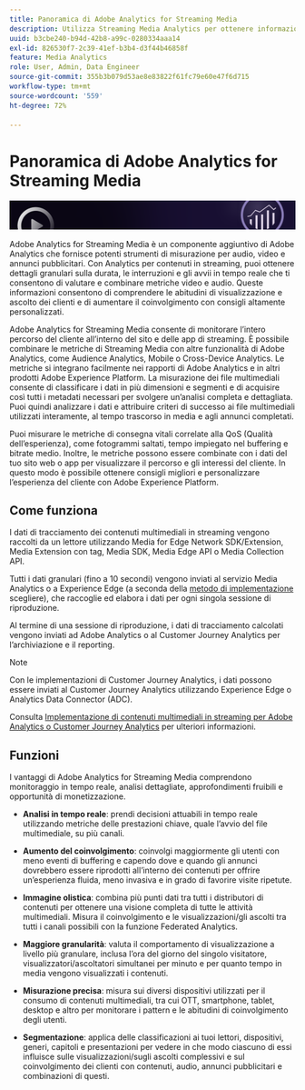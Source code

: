 ```yaml
---
title: Panoramica di Adobe Analytics for Streaming Media
description: Utilizza Streaming Media Analytics per ottenere informazioni approfondite su contenuti, audio e annunci pubblicitari.
uuid: b3cbe240-b94d-42b8-a99c-0280334aaa14
exl-id: 826530f7-2c39-41ef-b3b4-d3f44b46858f
feature: Media Analytics
role: User, Admin, Data Engineer
source-git-commit: 355b3b079d53ae8e83822f61fc79e60e47f6d715
workflow-type: tm+mt
source-wordcount: '559'
ht-degree: 72%

---
```


# Panoramica di Adobe Analytics for Streaming Media

![Banner](./assets/media_analytics_banner.png)

Adobe Analytics for Streaming Media è un componente aggiuntivo di Adobe Analytics che fornisce potenti strumenti di misurazione per audio, video e annunci pubblicitari. Con Analytics per contenuti in streaming, puoi ottenere dettagli granulari sulla durata, le interruzioni e gli avvii in tempo reale che ti consentono di valutare e combinare metriche video e audio. Queste informazioni consentono di comprendere le abitudini di visualizzazione e ascolto dei clienti e di aumentare il coinvolgimento con consigli altamente personalizzati.

Adobe Analytics for Streaming Media consente di monitorare l’intero percorso del cliente all’interno del sito e delle app di streaming. È possibile combinare le metriche di Streaming Media con altre funzionalità di Adobe Analytics, come Audience Analytics, Mobile o Cross-Device Analytics. Le metriche si integrano facilmente nei rapporti di Adobe Analytics e in altri prodotti Adobe Experience Platform. La misurazione dei file multimediali consente di classificare i dati in più dimensioni e segmenti e di acquisire così tutti i metadati necessari per svolgere un’analisi completa e dettagliata. Puoi quindi analizzare i dati e attribuire criteri di successo ai file multimediali utilizzati interamente, al tempo trascorso in media e agli annunci completati.

Puoi misurare le metriche di consegna vitali correlate alla QoS (Qualità dell’esperienza), come fotogrammi saltati, tempo impiegato nel buffering e bitrate medio. Inoltre, le metriche possono essere combinate con i dati del tuo sito web o app per visualizzare il percorso e gli interessi del cliente. In questo modo è possibile ottenere consigli migliori e personalizzare l’esperienza del cliente con Adobe Experience Platform.

## Come funziona

I dati di tracciamento dei contenuti multimediali in streaming vengono raccolti da un lettore utilizzando Media for Edge Network SDK/Extension, Media Extension con tag, Media SDK, Media Edge API o Media Collection API.

Tutti i dati granulari (fino a 10 secondi) vengono inviati al servizio Media Analytics o a Experience Edge (a seconda della [metodo di implementazione](/help/implementation/overview.md) scegliere), che raccoglie ed elabora i dati per ogni singola sessione di riproduzione.

Al termine di una sessione di riproduzione, i dati di tracciamento calcolati vengono inviati ad Adobe Analytics o al Customer Journey Analytics per l’archiviazione e il reporting.

>[!NOTE]
>
>Con le implementazioni di Customer Journey Analytics, i dati possono essere inviati al Customer Journey Analytics utilizzando Experience Edge o Analytics Data Connector (ADC).


Consulta [Implementazione di contenuti multimediali in streaming per Adobe Analytics o Customer Journey Analytics](/help/implementation/overview.md) per ulteriori informazioni.

## Funzioni

I vantaggi di Adobe Analytics for Streaming Media comprendono monitoraggio in tempo reale, analisi dettagliate, approfondimenti fruibili e opportunità di monetizzazione.

* **Analisi in tempo reale**: prendi decisioni attuabili in tempo reale utilizzando metriche delle prestazioni chiave, quale l’avvio del file multimediale, su più canali.

* **Aumento del coinvolgimento**: coinvolgi maggiormente gli utenti con meno eventi di buffering e capendo dove e quando gli annunci dovrebbero essere riprodotti all’interno dei contenuti per offrire un’esperienza fluida, meno invasiva e in grado di favorire visite ripetute.

* **Immagine olistica**: combina più punti dati tra tutti i distributori di contenuti per ottenere una visione completa di tutte le attività multimediali. Misura il coinvolgimento e le visualizzazioni/gli ascolti tra tutti i canali possibili con la funzione Federated Analytics.

* **Maggiore granularità**: valuta il comportamento di visualizzazione a livello più granulare, inclusa l’ora del giorno del singolo visitatore, visualizzatori/ascoltatori simultanei per minuto e per quanto tempo in media vengono visualizzati i contenuti.

* **Misurazione precisa**: misura sui diversi dispositivi utilizzati per il consumo di contenuti multimediali, tra cui OTT, smartphone, tablet, desktop e altro per monitorare i pattern e le abitudini di coinvolgimento degli utenti.

* **Segmentazione**: applica delle classificazioni ai tuoi lettori, dispositivi, generi, capitoli e presentazioni per vedere in che modo ciascuno di essi influisce sulle visualizzazioni/sugli ascolti complessivi e sul coinvolgimento dei clienti con contenuti, audio, annunci pubblicitari e combinazioni di questi.
